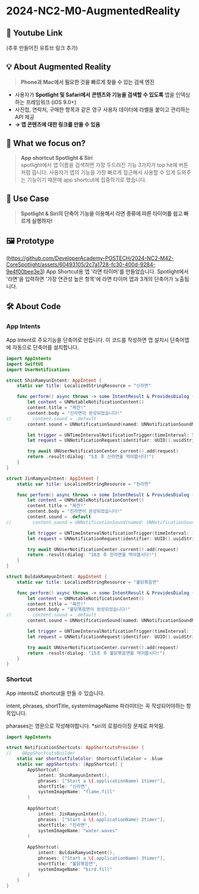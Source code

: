 # 2024-NC2-M0-AugmentedReality
## 🎥 Youtube Link
(추후 만들어진 유튜브 링크 추가)

## 💡 About Augmented Reality
> **Phone과 Mac에서 필요한 것을 빠르게 찾을 수 있는 검색 엔진**<br/>

- 사용자가 **Spotlight 및 Safari에서** **콘텐츠와 기능을 검색할 수 있도록** 앱을 인덱싱하는 프레임워크 (iOS 9.0+)
- 사진첩, 연락처, 구매한 항목과 같은 영구 사용자 데이터에 라벨을 붙이고 관리하는 API 제공
- **→ 앱 콘텐츠에 대한 링크를 만들 수 있음**

## 🎯 What we focus on?
> **App shortcut Spotlight & Siri**<br/> 
spotlight에서 앱 이름을 검색하면 가장 두드러진 기능 3가지가 top hit에 버튼처럼 뜹니다. 사용자가 앱의 기능을 가장 빠르게 접근해서 사용할 수 있게 도와주는 기능이기 때문에 app shortcut에 집중하기로 했습니다.

## 💼 Use Case
> **Spotlight & Siri의 단축어 기능을 이용해서 라면 종류에 따른 타이머를 쉽고 빠르게 실행하자!** <br/> 

## 🖼️ Prototype
(https://github.com/DeveloperAcademy-POSTECH/2024-NC2-M42-CoreSpotlight/assets/60493105/2c7a1728-fc30-400d-9284-9e4f00bee3e3)
App Shortcut용 앱 '라면 타이머'를 만들었습니다.
Spotlight에서 '라면'을 입력하면 '가장 연관성 높은 항목'에 라면 타이머 앱과 3개의 단축어가 노출됩니다.

## 🛠️ About Code
### App Intents

App Intent로 주요기능을 단축어로 만듭니다. 이 코드를 작성하면 앱 설치시 단축어앱에 자동으로 단축어를 설치합니다.

```swift
import AppIntents
import SwiftUI
import UserNotifications

struct ShinRamyunIntent: AppIntent {
    static var title: LocalizedStringResource = "신라면"

    func perform() async throws -> some IntentResult & ProvidesDialog {
        let content = UNMutableNotificationContent()
        content.title = "짜잔!"
        content.body = "신라면이 완성되었습니다!"
//        content.sound = .default
        content.sound = UNNotificationSound(named: UNNotificationSoundName("라면송.wav"))

        let trigger = UNTimeIntervalNotificationTrigger(timeInterval: 5, repeats: false)
        let request = UNNotificationRequest(identifier: UUID().uuidString, content: content, trigger: trigger)

        try await UNUserNotificationCenter.current().add(request)
        return .result(dialog: "5초 후 신라면을 먹어봅시다!")
    }
}

struct JinRamyunIntent: AppIntent {
    static var title: LocalizedStringResource = "진라면"

    func perform() async throws -> some IntentResult & ProvidesDialog {
        let content = UNMutableNotificationContent()
        content.title = "짜잔!"
        content.body = "진라면이 완성되었습니다!"
        content.sound = .default
//        content.sound = UNNotificationSound(named: UNNotificationSoundName("라면송.wav"))

        let trigger = UNTimeIntervalNotificationTrigger(timeInterval: 10, repeats: false)
        let request = UNNotificationRequest(identifier: UUID().uuidString, content: content, trigger: trigger)

        try await UNUserNotificationCenter.current().add(request)
        return .result(dialog: "10초 후 진라면을 먹어봅시다!")
    }
}

struct BuldakRamyunIntent: AppIntent {
    static var title: LocalizedStringResource = "불닭볶음면"

    func perform() async throws -> some IntentResult & ProvidesDialog {
        let content = UNMutableNotificationContent()
        content.title = "짜잔!"
        content.body = "불닭볶음면이 완성되었습니다!"
//        content.sound = .default
        content.sound = UNNotificationSound(named: UNNotificationSoundName("라면송.wav"))

        let trigger = UNTimeIntervalNotificationTrigger(timeInterval: 15, repeats: false)
        let request = UNNotificationRequest(identifier: UUID().uuidString, content: content, trigger: trigger)

        try await UNUserNotificationCenter.current().add(request)
        return .result(dialog: "15초 후 불닭볶음면을 먹어봅시다!")
    }
}
```

### Shortcut

App intents로 shortcut을 만들 수 있습니다. 

intent, phrases, shortTitle, systemImageName 파라미터는 꼭 작성되어야하는 항목입니다. 

pharases는 영문으로 작성해야합니다. *siri의 로컬라이징 문제로 파악됨.

```swift
import AppIntents

struct NotificationShortcuts: AppShortcutsProvider {
//    @AppShortcutsBuilder
    static var shortcutTileColor: ShortcutTileColor = .blue
    static var appShortcuts: [AppShortcut] {
        AppShortcut(
            intent: ShinRamyunIntent(),
            phrases: ["Start a \(.applicationName) 1timer"],
            shortTitle: "신라면",
            systemImageName: "flame.fill"
        )
        
        AppShortcut(
            intent: JinRamyunIntent(),
            phrases: ["Start a \(.applicationName) 2timer"],
            shortTitle: "진라면",
            systemImageName: "water.waves"
        )
        
        AppShortcut(
            intent: BuldakRamyunIntent(),
            phrases: ["Start a \(.applicationName) 3timer"],
            shortTitle: "불닭볶음면",
            systemImageName: "bird.fill"
        )
    }
}
```
